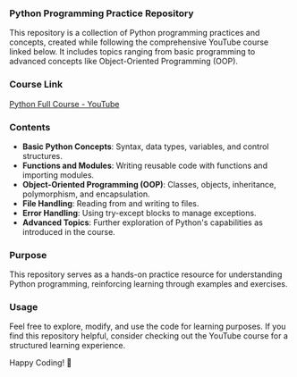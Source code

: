 ### Python Programming Practice Repository  

This repository is a collection of Python programming practices and concepts, created while following the comprehensive YouTube course linked below. It includes topics ranging from basic programming to advanced concepts like Object-Oriented Programming (OOP).  

### Course Link  
[Python Full Course - YouTube](https://www.youtube.com/watch?v=RAwntanK4wQ&list=PLwgFb6VsUj_lQTpQKDtLXKXElQychT_2j)  

### Contents  
- **Basic Python Concepts**: Syntax, data types, variables, and control structures.  
- **Functions and Modules**: Writing reusable code with functions and importing modules.  
- **Object-Oriented Programming (OOP)**: Classes, objects, inheritance, polymorphism, and encapsulation.  
- **File Handling**: Reading from and writing to files.  
- **Error Handling**: Using try-except blocks to manage exceptions.  
- **Advanced Topics**: Further exploration of Python's capabilities as introduced in the course.  

### Purpose  
This repository serves as a hands-on practice resource for understanding Python programming, reinforcing learning through examples and exercises.  

### Usage  
Feel free to explore, modify, and use the code for learning purposes. If you find this repository helpful, consider checking out the YouTube course for a structured learning experience.  

Happy Coding! 🚀
